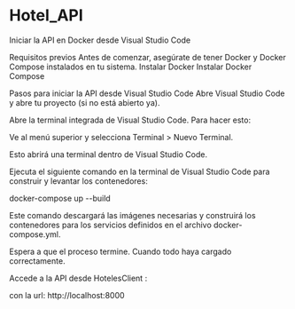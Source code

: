 # Hotel_API

Iniciar la API en Docker desde Visual Studio Code

Requisitos previos
Antes de comenzar, asegúrate de tener Docker y Docker Compose instalados en tu sistema.
Instalar Docker
Instalar Docker Compose

Pasos para iniciar la API desde Visual Studio Code
Abre Visual Studio Code y abre tu proyecto (si no está abierto ya).

Abre la terminal integrada de Visual Studio Code. Para hacer esto:

Ve al menú superior y selecciona Terminal > Nuevo Terminal.

Esto abrirá una terminal dentro de Visual Studio Code.

Ejecuta el siguiente comando en la terminal de Visual Studio Code para construir y levantar los contenedores:

docker-compose up --build

Este comando descargará las imágenes necesarias y construirá los contenedores para los servicios definidos en el archivo docker-compose.yml.

Espera a que el proceso termine. Cuando todo haya cargado correctamente.

Accede a la API desde HotelesClient :

con la url:
http://localhost:8000

 
